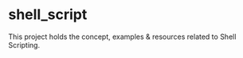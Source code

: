 # shell_script
This project holds the concept, examples &amp; resources related to Shell Scripting.

